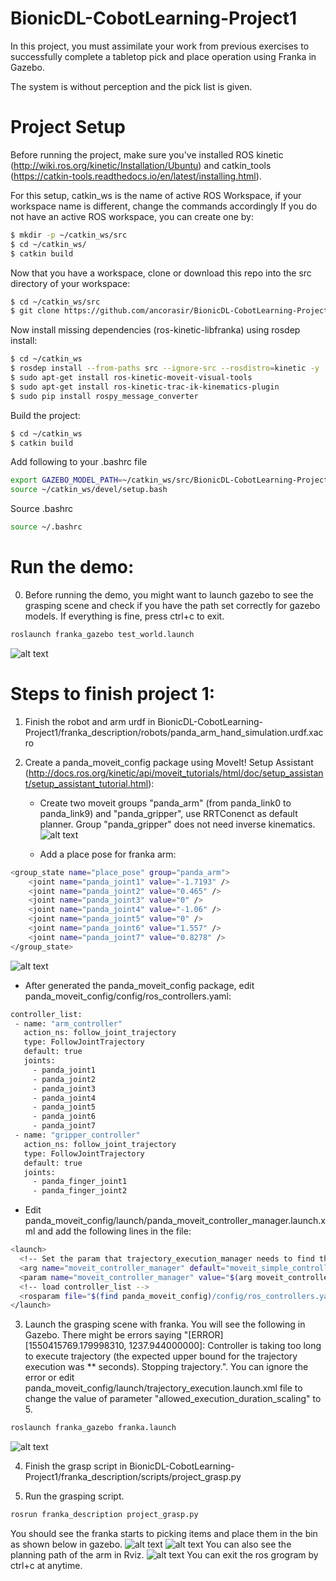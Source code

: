 # BionicDL-CobotLearning-Project1
In this project, you must assimilate your work from previous exercises to successfully complete a tabletop pick and place operation using Franka in Gazebo.

The system is without perception and the pick list is given.

# Project Setup
Before running the project, make sure you've installed ROS kinetic (http://wiki.ros.org/kinetic/Installation/Ubuntu) and catkin_tools (https://catkin-tools.readthedocs.io/en/latest/installing.html).

For this setup, catkin_ws is the name of active ROS Workspace, if your workspace name is different, change the commands accordingly
If you do not have an active ROS workspace, you can create one by:
```sh
$ mkdir -p ~/catkin_ws/src
$ cd ~/catkin_ws/
$ catkin build
```

Now that you have a workspace, clone or download this repo into the src directory of your workspace:
```sh
$ cd ~/catkin_ws/src
$ git clone https://github.com/ancorasir/BionicDL-CobotLearning-Project1.git
```

Now install missing dependencies (ros-kinetic-libfranka) using rosdep install:
```sh
$ cd ~/catkin_ws
$ rosdep install --from-paths src --ignore-src --rosdistro=kinetic -y
$ sudo apt-get install ros-kinetic-moveit-visual-tools
$ sudo apt-get install ros-kinetic-trac-ik-kinematics-plugin
$ sudo pip install rospy_message_converter
```

Build the project:
```sh
$ cd ~/catkin_ws
$ catkin build
```

Add following to your .bashrc file
```sh
export GAZEBO_MODEL_PATH=~/catkin_ws/src/BionicDL-CobotLearning-Project1/franka_description/models:$GAZEBO_MODEL_PATH
source ~/catkin_ws/devel/setup.bash
```

Source .bashrc
```sh
source ~/.bashrc
```

# Run the demo:
0. Before running the demo, you might want to launch gazebo to see the grasping scene and check if you have the path set correctly for gazebo models. If everything is fine, press ctrl+c to exit.
```sh
roslaunch franka_gazebo test_world.launch
```
![alt text](./images/grasping_scene.png)

# Steps to finish project 1:
1. Finish the robot and arm urdf in BionicDL-CobotLearning-Project1/franka_description/robots/panda_arm_hand_simulation.urdf.xacro

2. Create a panda_moveit_config package using  MoveIt! Setup Assistant (http://docs.ros.org/kinetic/api/moveit_tutorials/html/doc/setup_assistant/setup_assistant_tutorial.html):

   * Create two moveit groups "panda_arm" (from panda_link0 to panda_link9) and "panda_gripper", use RRTConenct as default planner. Group "panda_gripper" does not need inverse kinematics.
![alt text](./images/moveit_group.png)

   * Add a place pose for franka arm:
```sh
<group_state name="place_pose" group="panda_arm">
    <joint name="panda_joint1" value="-1.7193" />
    <joint name="panda_joint2" value="0.465" />
    <joint name="panda_joint3" value="0" />
    <joint name="panda_joint4" value="-1.06" />
    <joint name="panda_joint5" value="0" />
    <joint name="panda_joint6" value="1.557" />
    <joint name="panda_joint7" value="0.8278" />
</group_state>
```
![alt text](./images/moveit_pose.png)

   * After generated the panda_moveit_config package, edit panda_moveit_config/config/ros_controllers.yaml:
```sh
controller_list:
 - name: "arm_controller"
   action_ns: follow_joint_trajectory
   type: FollowJointTrajectory
   default: true
   joints:
     - panda_joint1
     - panda_joint2
     - panda_joint3
     - panda_joint4
     - panda_joint5
     - panda_joint6
     - panda_joint7
 - name: "gripper_controller"
   action_ns: follow_joint_trajectory
   type: FollowJointTrajectory
   default: true
   joints:
     - panda_finger_joint1
     - panda_finger_joint2
```

   * Edit panda_moveit_config/launch/panda_moveit_controller_manager.launch.xml and add the following lines in the file:
```sh
<launch>
  <!-- Set the param that trajectory_execution_manager needs to find the controller plugin -->
  <arg name="moveit_controller_manager" default="moveit_simple_controller_manager/MoveItSimpleControllerManager" />
  <param name="moveit_controller_manager" value="$(arg moveit_controller_manager)"/>
  <!-- load controller_list -->
  <rosparam file="$(find panda_moveit_config)/config/ros_controllers.yaml"/>
</launch>
```

3. Launch the grasping scene with franka. You will see the following in Gazebo. There might be errors saying "[ERROR] [1550415769.179998310, 1237.944000000]: Controller is taking too long to execute trajectory (the expected upper bound for the trajectory execution was ** seconds). Stopping trajectory.". You can ignore the error or edit panda_moveit_config/launch/trajectory_execution.launch.xml file to change the value of parameter "allowed_execution_duration_scaling" to 5.
```sh
roslaunch franka_gazebo franka.launch
```
![alt text](./images/grasping_scene_franka.png)

4. Finish the grasp script in BionicDL-CobotLearning-Project1/franka_description/scripts/project_grasp.py

5. Run the grasping script.
```sh
rosrun franka_description project_grasp.py
```

You should see the franka starts to picking items and place them in the bin as shown below in gazebo.
![alt text](./images/picking.png)
![alt text](./images/placing.png)
You can also see the planning path of the arm in Rviz.
![alt text](./images/planning_Rviz.png)
You can exit the ros grogram by ctrl+c at anytime.
